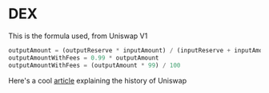 # DEX

This is the formula used, from Uniswap V1

```javascript
outputAmount = (outputReserve * inputAmount) / (inputReserve + inputAmount)
outputAmountWithFees = 0.99 * outputAmount
outputAmountWithFees = (outputAmount * 99) / 100
```

Here's a cool [article](https://blog.uniswap.org/uniswap-history) explaining the history of Uniswap
